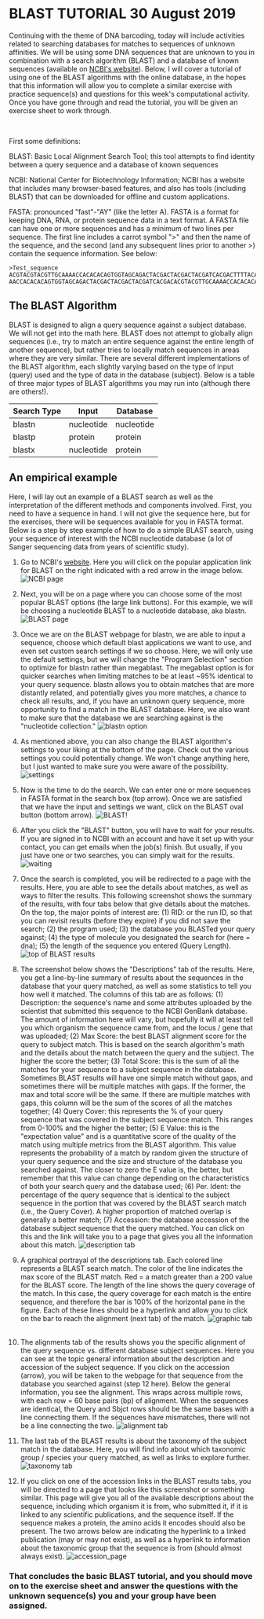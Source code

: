 # BLAST TUTORIAL 30 August 2019

Continuing with the theme of DNA barcoding, today will include activities related to searching databases for matches to 
sequences of unknown affinities. We will be using some DNA sequences that are unknown to you in combination with a search
algorithm (BLAST) and a database of known sequences (available on [NCBI's website](https://www.ncbi.nlm.nih.gov/)). Below, I
will cover a tutorial of using one of the BLAST algorithms with the online database, in the hopes that this information will
allow you to complete a similar exercise with practice sequence(s) and questions for this week's computational activity. 
Once you have gone through and read the tutorial, you will be given an exercise sheet to work through. 

&nbsp;

First some definitions:

BLAST: Basic Local Alignment Search Tool; this tool attempts to find identity between a query sequence and a database of 
known sequences

NCBI: National Center for Biotechnology Information; NCBI has a website that includes many browser-based features, and also
has tools (including BLAST) that can be downloaded for offline and custom applications.

FASTA: pronounced "fast"-"AY" (like the letter A). FASTA is a format for keeping DNA, RNA, or protein sequence data in a text
format. A FASTA file can have one or more sequences and has a minimum of two lines per sequence. The first line includes a 
carrot symbol ">" and then the name of the sequence, and the second (and any subsequent lines prior to another >) contain the
sequence information. See below:

    >Test_sequence
    ACGTACGTACGTTGCAAAACCACACACAGTGGTAGCAGACTACGACTACGACTACGATCACGACTTTTACAGCATAAACGCGGCGCGTTA
    AACCACACACAGTGGTAGCAGACTACGACTACGACTACGATCACGACACGTACGTTGCAAAACCACACACAGTGGTAGCAGACTACGA


## The BLAST Algorithm

BLAST is designed to align a query sequence against a subject database. We will not get into the math here. BLAST does not 
attempt to globally align sequences (i.e., try to match an entire sequence against the entire length of another sequence), but
rather tries to locally match sequences in areas where they are very similar. There are several different implementations of 
the BLAST algorithm, each slightly varying based on the type of input (query) used and the type of data in the database
(subject). Below is a table of three major types of BLAST algorithms you may run into (although there are others!). 

| Search Type | Input      | Database   |
|-------------|------------|------------|
| blastn      | nucleotide | nucleotide |
| blastp      | protein    | protein    |
| blastx      | nucleotide | protein    |

## An empirical example

Here, I will lay out an example of a BLAST search as well as the interpretation of the different methods and components 
involved. First, you need to have a sequence in hand. I will not give the sequence here, but for the exercises, there will 
be sequences available for you in FASTA format. Below is a step by step example of how to do a simple BLAST search, using your 
sequence of interest with the NCBI nucleotide database (a lot of Sanger sequencing data from years of scientific study). 

1. Go to NCBI's [website](https://www.ncbi.nlm.nih.gov/). Here you will click on the popular application link for BLAST on 
the right indicated with a red arrow in the image below. 
![NCBI page](https://github.com/jdmanthey/MolEcol2019/blob/master/01_BLAST/fig1.png)
&nbsp;

2. Next, you will be on a page where you can choose some of the most popular BLAST options (the large link buttons). For this
example, we will be choosing a nucleotide BLAST to a nucleotide database, aka blastn. 
![BLAST page](https://github.com/jdmanthey/MolEcol2019/blob/master/01_BLAST/fig2.png)
&nbsp;

3. Once we are on the BLAST webpage for blastn, we are able to input a sequence, choose which default blast applications we
want to use, and even set custom search settings if we so choose. Here, we will only use the default settings, but we will 
change the "Program Selection" section to optimize for blastn rather than megablast. The megablast option is for quicker 
searches when limiting matches to be at least ~95% identical to your query sequence. blastn allows you to obtain matches that
are more distantly related, and potentially gives you more matches, a chance to check all results, and, if you have an unknown 
query sequence, more opportunity to find a match in the BLAST database. Here, we also want to make sure that the database 
we are searching against is the "nucleotide collection."
![blastn option](https://github.com/jdmanthey/MolEcol2019/blob/master/01_BLAST/fig3.png)
&nbsp;

4. As mentioned above, you can also change the BLAST algorithm's settings to your liking at the bottom of the page. Check out
the various settings you could potentially change. We won't change anything here, but I just wanted to make sure you were 
aware of the possibility. 
![settings](https://github.com/jdmanthey/MolEcol2019/blob/master/01_BLAST/fig4.png)
&nbsp;

5. Now is the time to do the search. We can enter one or more sequences in FASTA format in the search box (top arrow). Once we
are satisfied that we have the input and settings we want, click on the BLAST oval button (bottom arrow). 
![BLAST!](https://github.com/jdmanthey/MolEcol2019/blob/master/01_BLAST/fig5.png)
&nbsp;

6. After you click the "BLAST" button, you will have to wait for your results. If you are signed in to NCBI with an account
and have it set up with your contact, you can get emails when the job(s) finish. But usually, if you just have one or two 
searches, you can simply wait for the results. 
![waiting](https://github.com/jdmanthey/MolEcol2019/blob/master/01_BLAST/fig6.png)
&nbsp;

7. Once the search is completed, you will be redirected to a page with the results. Here, you are able to see the details
about matches, as well as ways to filter the results. This following screenshot shows the summary of the results, with four
tabs below that give details about the matches. On the top, the major points of interest are: (1) RID: or the run ID, so that
you can revisit results (before they expire) if you did not save the search; (2) the program used; (3) the database you
BLASTed your query against; (4) the type of molecule you designated the search for (here = dna); (5) the length of the 
sequence you entered (Query Length). 
![top of BLAST results](https://github.com/jdmanthey/MolEcol2019/blob/master/01_BLAST/fig7.png)
&nbsp;

8. The screenshot below shows the "Descriptions" tab of the results. Here, you get a line-by-line summary of results about
the sequences in the database that your query matched, as well as some statistics to tell you how well it matched. The 
columns of this tab are as follows: (1) Description: the sequence's name and some attributes uploaded by the scientist that 
submitted this sequence to the NCBI GenBank database. The amount of information here will vary, but hopefully it will at
least tell you which organism the sequence came from, and the locus / gene that was uploaded; (2) Max Score: the best BLAST
alignment score for the query to subject match. This is based on the search algorithm's math and the details about the match
between the query and the subject. The higher the score the better; (3) Total Score: this is the sum of all the matches for 
your sequence to a subject sequence in the database. Sometimes BLAST results will have one simple match without gaps, and 
sometimes there will be multiple matches with gaps. If the former, the max and total score will be the same. If there are 
multiple matches with gaps, this column will be the sum of the scores of all the matches together; (4) Query Cover: this
represents the % of your query sequence that was covered in the subject sequence match. This ranges from 0-100% and the 
higher the better; (5) E Value: this is the "expectation value" and is a quantitative score of the quality of the match using
multiple metrics from the BLAST algorithm. This value represents the probability of a match by random given the structure of 
your query sequence and the size and structure of the database you searched against. The closer to zero the E value is, the 
better, but remember that this value can change depending on the characteristics of both your search query and the database
used; (6) Per. Ident: the percentage of the query sequence that is identical to the subject sequence in the portion that was
covered by the BLAST search match (i.e., the Query Cover). A higher proportion of matched overlap is generally a better match;
(7) Accession: the database accession of the database subject sequence that the query matched. You can click on this and the
link will take you to a page that gives you all the information about this match. 
![description tab](https://github.com/jdmanthey/MolEcol2019/blob/master/01_BLAST/fig8.png)
&nbsp;

9. A graphical portrayal of the descriptions tab. Each colored line represents a BLAST search match. The color of the line
indicates the max score of the BLAST match. Red = a match greater than a 200 value for the BLAST score. The length of the 
line shows the query coverage of the match. In this case, the query coverage for each match is the entire sequence, and 
therefore the bar is 100% of the horizontal pane in the figure. Each of these lines should be a hyperlink and allow you 
to click on the bar to reach the alignment (next tab) of the match. 
![graphic tab](https://github.com/jdmanthey/MolEcol2019/blob/master/01_BLAST/fig9.png)
&nbsp;

10. The alignments tab of the results shows you the specific alignment of the query sequence vs. different database subject
sequences. Here you can see at the topic general information about the description and accession of the subject sequence. If
you click on the accession (arrow), you will be taken to the webpage for that sequence from the database you searched against
(step 12 here). Below the general information, you see the alignment. This wraps across multiple rows, with each row = 60 base
pairs (bp) of alignment. When the sequences are identical, the Query and Sbjct rows should be the same bases with a line
connecting them. If the sequences have mismatches, there will not be a line connecting the two. 
![alignment tab](https://github.com/jdmanthey/MolEcol2019/blob/master/01_BLAST/fig10.png)
&nbsp;

11. The last tab of the BLAST results is about the taxonomy of the subject match in the database. Here, you will find info
about which taxonomic group / species your query matched, as well as links to explore further. 
![taxonomy tab](https://github.com/jdmanthey/MolEcol2019/blob/master/01_BLAST/fig11.png)
&nbsp;

12. If you click on one of the accession links in the BLAST results tabs, you will be directed to a page that looks like
this screenshot or something similar. This page will give you all of the available descriptions about the sequence, 
including which organism it is from, who submitted it, if it is linked to any scientific publications, and the sequence
itself. If the sequence makes a protein, the amino acids it encodes should also be present. The two arrows below are 
indicating the hyperlink to a linked publication (may or may not exist), as well as a hyperlink to information about the 
taxonomic group that the sequence is from (should almost always exist). 
![accession_page](https://github.com/jdmanthey/MolEcol2019/blob/master/01_BLAST/fig12.png)
&nbsp;

### That concludes the basic BLAST tutorial, and you should move on to the exercise sheet and answer the questions with the unknown sequence(s) you and your group have been assigned.


